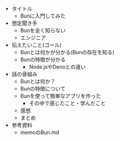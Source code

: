 - タイトル
    - Bunに入門してみた
- 想定聞き手
    - Bunを全く知らない
    - エンジニア
- 伝えたいこと(ゴール)
    - Bunとは何かが分かる(Bunの存在を知る)
    - Bunの特徴が分かる
        - Node.jsやDenoとの違い
- 話の骨組み
    - Bunとは何か？
    - Bunの特徴について
    - Bunを使って簡単なアプリを作った
        - その中で感じたこと・学んだこと
    - 感想
    - まとめ
- 参考資料
    - memoのBun.md